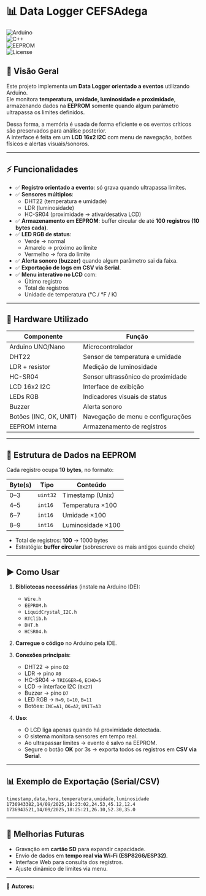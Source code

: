 # 📊 Data Logger CEFSAdega

![Arduino](https://img.shields.io/badge/Arduino-Uno-blue?logo=arduino)  
![C++](https://img.shields.io/badge/Language-C%2B%2B-green)  
![EEPROM](https://img.shields.io/badge/EEPROM-logging-orange)  
![License](https://img.shields.io/badge/license-MIT-lightgrey)

## 🔎 Visão Geral
Este projeto implementa um **Data Logger orientado a eventos** utilizando Arduino.  
Ele monitora **temperatura, umidade, luminosidade e proximidade**, armazenando dados na **EEPROM** somente quando algum parâmetro ultrapassa os limites definidos.  

Dessa forma, a memória é usada de forma eficiente e os eventos críticos são preservados para análise posterior.  
A interface é feita em um **LCD 16x2 I2C** com menu de navegação, botões físicos e alertas visuais/sonoros.

---

## ⚡ Funcionalidades

- ✅ **Registro orientado a evento**: só grava quando ultrapassa limites.  
- ✅ **Sensores múltiplos**:  
  - DHT22 (temperatura e umidade)  
  - LDR (luminosidade)  
  - HC-SR04 (proximidade → ativa/desativa LCD)  
- ✅ **Armazenamento em EEPROM**: buffer circular de até **100 registros (10 bytes cada)**.  
- ✅ **LED RGB de status**:  
  - Verde → normal  
  - Amarelo → próximo ao limite  
  - Vermelho → fora do limite  
- ✅ **Alerta sonoro (buzzer)** quando algum parâmetro sai da faixa.  
- ✅ **Exportação de logs em CSV via Serial**.  
- ✅ **Menu interativo no LCD** com:  
  - Último registro  
  - Total de registros  
  - Unidade de temperatura (°C / °F / K)

---

## 🔧 Hardware Utilizado

| Componente | Função |
|------------|--------|
| Arduino UNO/Nano | Microcontrolador |
| DHT22 | Sensor de temperatura e umidade |
| LDR + resistor | Medição de luminosidade |
| HC-SR04 | Sensor ultrassônico de proximidade |
| LCD 16x2 I2C | Interface de exibição |
| LEDs RGB | Indicadores visuais de status |
| Buzzer | Alerta sonoro |
| Botões (INC, OK, UNIT) | Navegação de menu e configurações |
| EEPROM interna | Armazenamento de registros |

---

## 📂 Estrutura de Dados na EEPROM

Cada registro ocupa **10 bytes**, no formato:

| Byte(s) | Tipo     | Conteúdo                   |
|---------|----------|----------------------------|
| 0–3     | `uint32` | Timestamp (Unix)           |
| 4–5     | `int16`  | Temperatura ×100           |
| 6–7     | `int16`  | Umidade ×100               |
| 8–9     | `int16`  | Luminosidade ×100          |

- Total de registros: **100** → 1000 bytes  
- Estratégia: **buffer circular** (sobrescreve os mais antigos quando cheio)

---

## ▶️ Como Usar

1. **Bibliotecas necessárias** (instale na Arduino IDE):  
   - `Wire.h`  
   - `EEPROM.h`  
   - `LiquidCrystal_I2C.h`  
   - `RTClib.h`  
   - `DHT.h`  
   - `HCSR04.h`  

2. **Carregue o código** no Arduino pela IDE.  

3. **Conexões principais**:
   - DHT22 → pino `D2`  
   - LDR → pino `A0`  
   - HC-SR04 → `TRIGGER=6`, `ECHO=5`  
   - LCD → interface I2C (`0x27`)  
   - Buzzer → pino `D7`  
   - LED RGB → `R=9`, `G=10`, `B=11`  
   - Botões: `INC=A1`, `OK=A2`, `UNIT=A3`

4. **Uso**:
   - O LCD liga apenas quando há proximidade detectada.  
   - O sistema monitora sensores em tempo real.  
   - Ao ultrapassar limites → evento é salvo na EEPROM.  
   - Segure o botão **OK** por 3s → exporta todos os registros em **CSV via Serial**.  

---

## 📊 Exemplo de Exportação (Serial/CSV)

```csv
timestamp,data,hora,temperatura,umidade,luminosidade
1736943382,14/09/2025,18:23:02,24.53,45.12,12.4
1736943521,14/09/2025,18:25:21,26.10,52.30,35.0
```

---

## 🚀 Melhorias Futuras

- Gravação em **cartão SD** para expandir capacidade.  
- Envio de dados em **tempo real via Wi-Fi (ESP8266/ESP32)**.  
- Interface Web para consulta dos registros.  
- Ajuste dinâmico de limites via menu.  

---

📌 **Autores:** 
